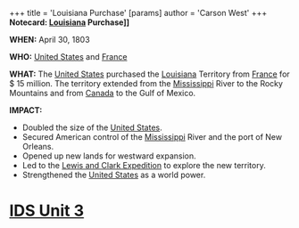 +++
 title = 'Louisiana Purchase'
[params]
	author = 'Carson West'
+++
**Notecard: [Louisiana](./../louisiana/) Purchase]]**

**WHEN:** April 30, 1803

**WHO:** [United States](./../united-states/) and [France](./../france/)

**WHAT:** The [United States](./../united-states/) purchased the [Louisiana](./../louisiana/) Territory from [France](./../france/) for  $ 15 million. The territory extended from the [Mississippi](./../mississippi/) River to the Rocky Mountains and from [Canada](./../canada/) to the Gulf of Mexico.

**IMPACT:**

* Doubled the size of the [United States](./../united-states/).
* Secured American control of the [Mississippi](./../mississippi/) River and the port of New Orleans.
* Opened up new lands for westward expansion.
* Led to the [Lewis and Clark Expedition](./../lewis-and-clark-expedition/) to explore the new territory.
* Strengthened the [United States](./../united-states/) as a world power.
# [IDS Unit 3](./../ids-unit-3/)